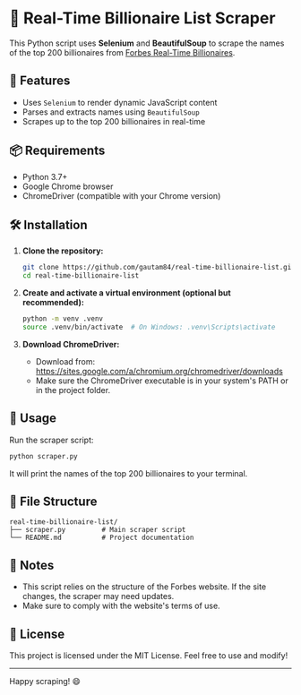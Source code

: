 # 🤑 Real-Time Billionaire List Scraper

This Python script uses **Selenium** and **BeautifulSoup** to scrape the names of the top 200 billionaires from [Forbes Real-Time Billionaires](https://www.forbes.com/real-time-billionaires/).

## 🚀 Features

- Uses `Selenium` to render dynamic JavaScript content
- Parses and extracts names using `BeautifulSoup`
- Scrapes up to the top 200 billionaires in real-time

## 📦 Requirements

- Python 3.7+
- Google Chrome browser
- ChromeDriver (compatible with your Chrome version)

## 🛠️ Installation

1. **Clone the repository:**
   ```bash
   git clone https://github.com/gautam84/real-time-billionaire-list.git
   cd real-time-billionaire-list
   ```

2. **Create and activate a virtual environment (optional but recommended):**
   ```bash
   python -m venv .venv
   source .venv/bin/activate  # On Windows: .venv\Scripts\activate
   ```


3. **Download ChromeDriver:**
   - Download from: https://sites.google.com/a/chromium.org/chromedriver/downloads
   - Make sure the ChromeDriver executable is in your system's PATH or in the project folder.

## 🧪 Usage

Run the scraper script:

```bash
python scraper.py
```

It will print the names of the top 200 billionaires to your terminal.

## 📁 File Structure

```
real-time-billionaire-list/
├── scraper.py         # Main scraper script
└── README.md          # Project documentation
```

## 📝 Notes

- This script relies on the structure of the Forbes website. If the site changes, the scraper may need updates.
- Make sure to comply with the website's terms of use.

## 📜 License

This project is licensed under the MIT License. Feel free to use and modify!

---

Happy scraping! 😄